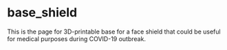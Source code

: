 # base_shield
This is the page for 3D-printable base for a face shield that could be useful for medical purposes during COVID-19 outbreak.
